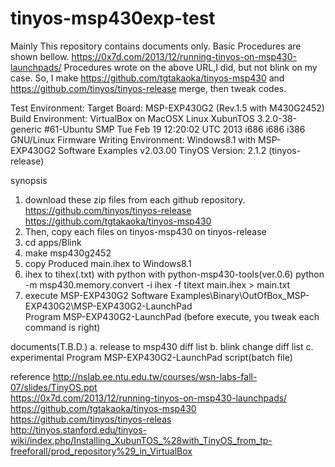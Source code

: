 # tinyos-msp430exp-test
Mainly This repository contains documents only.
Basic Procedures are shown bellow.
https://0x7d.com/2013/12/running-tinyos-on-msp430-launchpads/
Procedures wrote on the above URL,I did, but not blink on my case.
So, I make https://github.com/tgtakaoka/tinyos-msp430 
and https://github.com/tinyos/tinyos-release merge, then tweak codes.

Test Environment:
Target Board: MSP-EXP430G2 (Rev.1.5 with M430G2452)
Build Environment: VirtualBox on MacOSX
Linux XubunTOS 3.2.0-38-generic #61-Ubuntu SMP Tue Feb 19 12:20:02 UTC 2013 i686 i686 i386 GNU/Linux
Firmware Writing Environment:
Windows8.1 with MSP-EXP430G2 Software Examples v2.03.00
TinyOS Version: 2.1.2 (tinyos-release)

synopsis
1. download these zip files from each github repository.
   https://github.com/tinyos/tinyos-release
   https://github.com/tgtakaoka/tinyos-msp430 
2. Then, copy each files on tinyos-msp430 on tinyos-release
3. cd apps/Blink
4. make msp430g2452
5. copy Produced main.ihex to Windows8.1
6. ihex to tihex(.txt) with python with python-msp430-tools(ver.0.6)
   python -m msp430.memory.convert -i ihex -f titext main.ihex > main.txt
7. execute MSP-EXP430G2 Software Examples\Binary\OutOfBox_MSP-EXP430G2\MSP-EXP430G2-LaunchPad\
   Program MSP-EXP430G2-LaunchPad (before execute, you tweak each command is right)

documents(T.B.D.)
a. release to msp430 diff list
b. blink change diff list
c. experimental Program MSP-EXP430G2-LaunchPad script(batch file)

reference
http://nslab.ee.ntu.edu.tw/courses/wsn-labs-fall-07/slides/TinyOS.ppt<BR>
https://0x7d.com/2013/12/running-tinyos-on-msp430-launchpads/<BR>
https://github.com/tgtakaoka/tinyos-msp430<BR>
https://github.com/tinyos/tinyos-releas<BR>
http://tinyos.stanford.edu/tinyos-wiki/index.php/Installing_XubunTOS_%28with_TinyOS_from_tp-freeforall/prod_repository%29_in_VirtualBox<BR>

